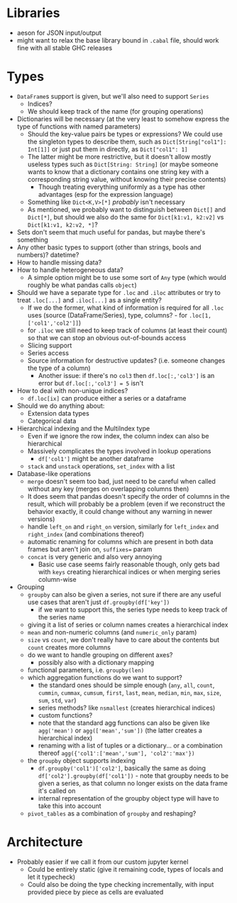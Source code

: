 # Libraries

* aeson for JSON input/output
* might want to relax the base library bound in `.cabal` file, should work fine with all stable GHC releases

# Types

* `DataFrame`s support is given, but we'll also need to support `Series`
  - Indices?
  - We should keep track of the name (for grouping operations)
* Dictionaries will be necessary (at the very least to somehow express the type of functions with named parameters)
  - Should the key-value pairs be types or expressions? We could use the singleton types to describe them, such as `Dict[String["col1"]: Int[1]]` or just put them in directly, as `Dict["col1": 1]`
  - The latter might be more restrictive, but it doesn't allow mostly useless types such as `Dict[String: String]` (or maybe someone wants to know that a dictionary contains one string key with a corresponding string value, without knowing their precise contents)
    * Though treating everything uniformly as a type has other advantages (esp for the expression language)
  - Something like `Dict<K,V>[*]` *probably* isn't necessary
  - As mentioned, we probably want to distinguish between `Dict[]` and `Dict[*]`, but should we also do the same for `Dict[k1:v1, k2:v2]` vs `Dict[k1:v1, k2:v2, *]`?
* Sets don't seem that much useful for pandas, but maybe there's something
* Any other basic types to support (other than strings, bools and numbers)? datetime?
* How to handle missing data?
* How to handle heterogeneous data?
  - A simple option might be to use some sort of `Any` type (which would roughly be what pandas calls `object`)
* Should we have a separate type for `.loc` and `.iloc` attributes or try to treat `.loc[...]` and `.iloc[...]` as a single entity?
  - If we do the former, what kind of information is required for all `.loc` uses (source (DataFrame/Series), type, columns? - for `.loc[1,['col1','col2']]`)
  - for `.iloc` we still need to keep track of columns (at least their count) so that we can stop an obvious out-of-bounds access
  - Slicing support
  - Series access
  - Source information for destructive updates? (i.e. someone changes the type of a column)
    * Another issue: if there's no `col3` then `df.loc[:,'col3']` is an error but `df.loc[:,'col3'] = 5` isn't
* How to deal with non-unique indices?
  - `df.loc[ix]` can produce either a series or a dataframe
* Should we do anything about:
  - Extension data types
  - Categorical data
* Hierarchical indexing and the MultiIndex type
  - Even if we ignore the row index, the column index can also be hierarchical
  - Massively complicates the types involved in lookup operations
    * `df['col1']` might be another dataframe
  - `stack` and `unstack` operations, `set_index` with a list
* Database-like operations
  - `merge` doesn't seem too bad, just need to be careful when called without any key (merges on overlapping columns then)
  - It does seem that pandas doesn't specify the order of columns in the result, which will probably be a problem (even if we reconstruct the behavior exactly, it could change without any warning in newer versions)
  - handle `left_on` and `right_on` version, similarly for `left_index` and `right_index` (and combinations thereof)
  - automatic renaming for columns which are present in both data frames but aren't join on, `suffixes=` param
  - `concat` is very generic and also very annoying
    * Basic use case seems fairly reasonable though, only gets bad with `keys` creating hierarchical indices or when merging series column-wise
* Grouping
  - `groupby` can also be given a series, not sure if there are any useful use cases that aren't just `df.groupby(df['key'])`
    * if we want to support this, the series type needs to keep track of the series name
  - giving it a list of series or column names creates a hierarchical index
  - `mean` and non-numeric columns (and `numeric_only` param)
  - `size` vs `count`, we don't really have to care about the contents but `count` creates more columns
  - do we want to handle grouping on different axes?
    * possibly also with a dictionary mapping
  - functional parameters, i.e. `groupby(len)`
  - which aggregation functions do we want to support?
    * the standard ones should be simple enough (`any`, `all`, `count`, `cummin`, `cummax`, `cumsum`, `first`, `last`, `mean`, `median`, `min`, `max`, `size`, `sum`, `std`, `var`)
    * series methods? like `nsmallest` (creates hierarchical indices)
    * custom functions?
    * note that the standard agg functions can also be given like `agg('mean')` or `agg(['mean','sum'])` (the latter creates a hierarchical index)
    * renaming with a list of tuples or a dictionary... or a combination thereof `agg({'col1':['mean','sum'], 'col2':'max'})`
  - the `groupby` object supports indexing
    * `df.groupby('col1')['col2']`, basically the same as doing `df['col2'].groupby(df['col1'])` - note that groupby needs to be given a series, as that column no longer exists on the data frame it's called on
    * internal representation of the groupby object type will have to take this into account
  - `pivot_tables` as a combination of `groupby` and reshaping?

# Architecture

* Probably easier if we call it from our custom jupyter kernel
  - Could be entirely static (give it remaining code, types of locals and let it typecheck)
  - Could also be doing the type checking incrementally, with input provided piece by piece as cells are evaluated
